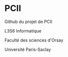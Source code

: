 # PCII
Github du projet de PCII

L3S6 Informatique

Faculté des sciences d'Orsay

Université Paris-Saclay
